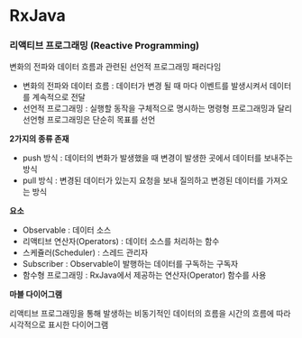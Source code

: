 # RxJava

### 리액티브 프로그래밍 (Reactive Programming)

변화의 전파와 데이터 흐름과 관련된 선언적 프로그래밍 패러다임

- 변화의 전파와 데이터 흐름 : 데이터가 변경 될 때 마다 이벤트를 발생시켜서 데이터를 계속적으로 전달
- 선언적 프로그래밍 : 실행할 동작을 구체적으로 명시하는 명령형 프로그래밍과 달리 선언형 프로그래밍은 단순히 목표를 선언

**2가지의 종류 존재**

- push 방식 : 데이터의 변화가 발생했을 때 변경이 발생한 곳에서 데이터를 보내주는 방식
- pull 방식 : 변경된 데이터가 있는지 요청을 보내 질의하고 변경된 데이터를 가져오는 방식

**요소**

- Observable : 데이터 소스
- 리액티브 연산자(Operators) : 데이터 소스를 처리하는 함수
- 스케쥴러(Scheduler) : 스레드 관리자
- Subscriber : Observable이 발행하는 데이터를 구독하는 구독자
- 함수형 프로그래밍 : RxJava에서 제공하는 연산자(Operator) 함수를 사용

**마블 다이어그램**

리액티브 프로그래밍을 통해 발생하는 비동기적인 데이터의 흐름을 시간의 흐름에 따라 시각적으로 표시한 다이어그램
